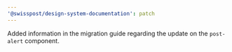 ```yaml
---
'@swisspost/design-system-documentation': patch
---
```


Added information in the migration guide regarding the update on the `post-alert` component.
